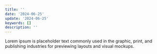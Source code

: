 ```yaml
---
title: ''
date: '2024-06-25'
update: '2024-06-25'
keywords: []
description: ''
---
```


Lorem ipsum is placeholder text commonly used in the graphic, print, and publishing industries for previewing
layouts and visual mockups.

